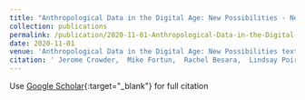 ```yaml
---
title: "Anthropological Data in the Digital Age: New Possibilities - New Challenges"
collection: publications
permalink: /publication/2020-11-01-Anthropological-Data-in-the-Digital-Age-New-Possibilities-New-Challenges
date: 2020-11-01
venue: 'Anthropological Data in the Digital Age: New Possibilities textendash New Challenges'
citation: ' Jerome Crowder,  Mike Fortun,  Rachel Besara,  Lindsay Poirier. 2020. &quot;Anthropological Data in the Digital Age: New Possibilities - New Challenges.&quot; <i>Anthropological Data in the Digital Age: New Possibilities textendash New Challenges</i>. Palgrave Macmillan'
---
```

Use [Google Scholar](https://scholar.google.com/scholar?q=Anthropological+Data+in+the+Digital+Age:+New+Possibilities+++New+Challenges){:target="_blank"} for full citation